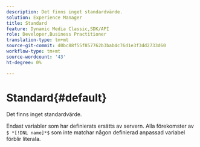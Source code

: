 ```yaml
---
description: Det finns inget standardvärde.
solution: Experience Manager
title: Standard
feature: Dynamic Media Classic,SDK/API
role: Developer,Business Practitioner
translation-type: tm+mt
source-git-commit: d0bc88f55f857762b3bab4c76d1e3f3dd2733d60
workflow-type: tm+mt
source-wordcount: '43'
ht-degree: 0%

---
```



# Standard{#default}

Det finns inget standardvärde.

Endast variabler som har definierats ersätts av servern. Alla förekomster av `$ *[!DNL name]*$` som inte matchar någon definierad anpassad variabel förblir literala.
